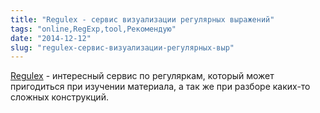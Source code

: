 ```yaml
---
title: "Regulex - сервис визуализации регулярных выражений"
tags: "online,RegExp,tool,Рекомендую"
date: "2014-12-12"
slug: "regulex-сервис-визуализации-регулярных-выр"
---
```


[Regulex](https://jex.im/regulex/) - интересный сервис по регуляркам, который может пригодиться при изучении материала, а так же при разборе каких-то сложных конструкций.
